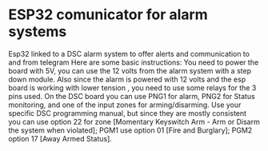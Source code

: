 # ESP32 comunicator for alarm systems
 Esp32 linked to a DSC alarm system to offer alerts and communication to and from telegram
Here are some basic instructions:
You need to power the board with 5V, you can use the 12 volts from the alarm system with a step down module.
Also since the alarm is powered with 12 volts and the esp board is working with lower tension ,  you need to use some relays for the 3 pins used.
On the DSC board you can use PNG1 for alarm, PNG2 for Status monitoring, and one of the input zones for arming/disarming. Use your specific DSC programming manual, but since they are mostly consistent you can use option 22 for zone [Momentary Keyswitch Arm - Arm or Disarm the system when violated]; PGM1  use option 01 [Fire and Burglary]; PGM2 option 17 [Away Armed Status].
